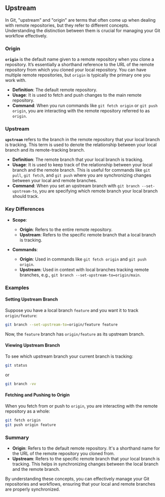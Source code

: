 ## Upstream

In Git, "upstream" and "origin" are terms that often come up when dealing with remote repositories, but they refer to different concepts. Understanding the distinction between them is crucial for managing your Git workflow effectively.

### Origin

**`origin`** is the default name given to a remote repository when you clone a repository. It’s essentially a shorthand reference to the URL of the remote repository from which you cloned your local repository. You can have multiple remote repositories, but `origin` is typically the primary one you work with.

- **Definition**: The default remote repository.
- **Usage**: It is used to fetch and push changes to the main remote repository.
- **Command**: When you run commands like `git fetch origin` or `git push origin`, you are interacting with the remote repository referred to as `origin`.

### Upstream

**`upstream`** refers to the branch in the remote repository that your local branch is tracking. This term is used to denote the relationship between your local branch and its remote-tracking branch.

- **Definition**: The remote branch that your local branch is tracking.
- **Usage**: It is used to keep track of the relationship between your local branch and the remote branch. This is useful for commands like `git pull`, `git fetch`, and `git push` where you are synchronizing changes between your local and remote branches.
- **Command**: When you set an upstream branch with `git branch --set-upstream-to`, you are specifying which remote branch your local branch should track.

### Key Differences

- **Scope**:
  - **Origin**: Refers to the entire remote repository.
  - **Upstream**: Refers to the specific remote branch that a local branch is tracking.

- **Commands**:
  - **Origin**: Used in commands like `git fetch origin` and `git push origin`.
  - **Upstream**: Used in context with local branches tracking remote branches, e.g., `git branch --set-upstream-to=origin/main`.

### Examples

#### Setting Upstream Branch

Suppose you have a local branch `feature` and you want it to track `origin/feature`:

```sh
git branch --set-upstream-to=origin/feature feature
```

Now, the `feature` branch has `origin/feature` as its upstream branch.

#### Viewing Upstream Branch

To see which upstream branch your current branch is tracking:

```sh
git status
```

or

```sh
git branch -vv
```

#### Fetching and Pushing to Origin

When you fetch from or push to `origin`, you are interacting with the remote repository as a whole:

```sh
git fetch origin
git push origin feature
```

### Summary

- **Origin**: Refers to the default remote repository. It's a shorthand name for the URL of the remote repository you cloned from.
- **Upstream**: Refers to the specific remote branch that your local branch is tracking. This helps in synchronizing changes between the local branch and the remote branch.

By understanding these concepts, you can effectively manage your Git repositories and workflows, ensuring that your local and remote branches are properly synchronized.